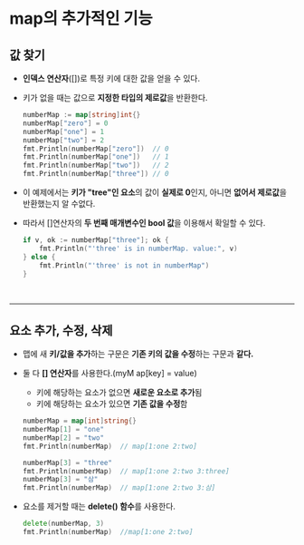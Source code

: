# **map의 추가적인 기능**
## **값 찾기**
- **인덱스 연산자**([])로 특정 키에 대한 값을 얻을 수 있다.

- 키가 없을 때는 값으로 **지정한 타입의 제로값**을 반환한다.
    ~~~go
    numberMap := map[string]int{}
    numberMap["zero"] = 0
    numberMap["one"] = 1
    numberMap["two"] = 2
    fmt.Println(numberMap["zero"])  // 0
    fmt.Println(numberMap["one"])   // 1
    fmt.Println(numberMap["two"])   // 2
    fmt.Println(numberMap["three"]) // 0
    ~~~
- 이 예제에서는 **키가 "tree"인 요소**의 값이 **실제로 0**인지, 아니면 **없어서 제로값**을 반환했는지 알 수없다.
- 따라서 []연산자의 **두 번째 매개변수인 bool 값**을 이용해서 확일할 수 있다. 
    ~~~go
    if v, ok := numberMap["three"]; ok {
        fmt.Println("'three' is in numberMap. value:", v)
    } else {
        fmt.Println("'three' is not in numberMap")
    }
    ~~~

<br>

---
## **요소 추가, 수정, 삭제**
- 맵에 새 **키/값을 추가**하는 구문은 **기존 키의 값을 수정**하는 구문과 **같다.**

- 둘 다 **[] 연산자**를 사용한다.(myM ap[key] = value)
    - 키에 해당하는 요소가 없으면 **새로운 요소로 추가**됨
    - 키에 해당하는 요소가 있으면 **기존 값을 수정**함

    ~~~go
    numberMap = map[int]string{}
    numberMap[1] = "one"
    numberMap[2] = "two"
    fmt.Println(numberMap)  // map[1:one 2:two]

    numberMap[3] = "three"
    fmt.Println(numberMap)  // map[1:one 2:two 3:three]
    numberMap[3] = "삼"
    fmt.Println(numberMap)  // map[1:one 2:two 3:삼]
    ~~~

- 요소를 제거할 때는 **delete() 함수**를 사용한다.
    ~~~go
    delete(numberMap, 3)
    fmt.Println(numberMap)  //map[1:one 2:two]
    ~~~
